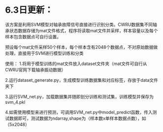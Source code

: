 # 6.3日更新：

该方案是利用SVM模型对轴承故障信号直接进行识别分类。CWRU数据集不同轴承状态数据存储为mat文件格式，程序将读取mat文件并采样，样本容量以及每个样本包含数据点可自行设置。

预设每个mat文件采样50个样本，每个样本含有2048个数据点，不对原始数据做处理，直接用于SVM进行模型训练和分类

使用：
1.将用于模型训练的mat文件放入dataset文件夹（mat文件可自行从CWRU官网下载轴承振动数据）
 
2.运行dataset_generate.py，生成模型训练数据集和对应标签，存放于data文件夹下
      
3.运行SVM_net.py，加载数据集并随即划分训练和测试集，训练模型并保存为svm_4.pkl
      
4.如需使用模型来进行预测，可调用SVM_net.py中model_predict函数，传入测试数据即可，测试数据为ndarray,shape为（样本数x单样本数据点数），如（5x2048）
